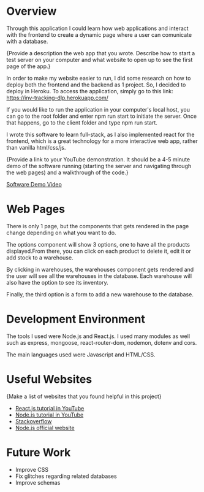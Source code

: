 # Overview

Through this application I could learn how web applications and interact with the frontend to create a dynamic page where a user can comunicate with a database. 

{Provide a description the web app that you wrote. Describe how to start a test server on your computer and what website to open up to see the first page of the app.}

In order to make my website easier to run, I did some research on how to deploy both the frontend and the backend as 1 project. So, I decided to deploy in Heroku. To access the application, simply go to this link: https://inv-tracking-dlp.herokuapp.com/

If you would like to run the application in your computer's local host, you can go to the root folder and enter npm run start to initiate the server. Once that happens, go to the client folder and type npm run start.

I wrote this software to learn full-stack, as I also implemented react for the frontend, which is a great technology for a more interactive web app, rather than vanilla html/css/js.

{Provide a link to your YouTube demonstration.  It should be a 4-5 minute demo of the software running (starting the server and navigating through the web pages) and a walkthrough of the code.}

[Software Demo Video](http://youtube.link.goes.here)

# Web Pages

There is only 1 page, but the components  that gets rendered in the page change depending on what you want to do. 

The options component will show 3 options, one to have all the products displayed.From there, you can click on  each product to delete it, edit it or add stock to a warehouse.

By clicking in warehouses, the warehouses component gets rendered and the user will see all the warehouses in the database. Each warehouse will also have the option to see its inventory.

Finally, the third option is a form to add a new warehouse to the database.

# Development Environment

The tools I used were Node.js and React.js. I used many modules as well such as express, mongoose, react-router-dom, nodemon, dotenv and cors.

The main languages used were Javascript and HTML/CSS.

# Useful Websites

{Make a list of websites that you found helpful in this project}
* [React.js tutorial in YouTube](https://www.youtube.com/watch?v=Dorf8i6lCuk)
* [Node.js tutorial in YouTube](https://www.youtube.com/watch?v=C7TFgfY7JdE)
* [Stackoverflow](https://stackoverflow.com/)
* [Node.js official website](https://nodejs.dev/learn)

# Future Work

* Improve CSS
* Fix glitches regarding related databases
* Improve schemas